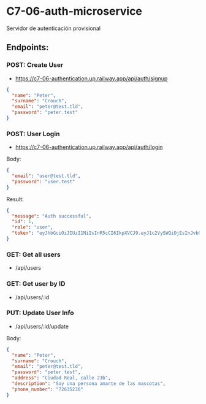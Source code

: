 # C7-06-auth-microservice

Servidor de autenticación provisional

## Endpoints:

### POST: Create User

- https://c7-06-authentication.up.railway.app/api/auth/signup

```json
{
  "name": "Peter",
  "surname": "Crouch",
  "email": "peter@test.tld",
  "password": "peter.test"
}
```

### POST: User Login

- https://c7-06-authentication.up.railway.app/api/auth/login

Body:

```json
{
  "email": "user@test.tld",
  "password": "user.test"
}
```

Result:

```json
{
  "message": "Auth successful",
  "id": 1,
  "role": "user",
  "token": "eyJhbGciOiJIUzI1NiIsInR5cCI6IkpXVCJ9.eyJ1c2VySWQiOjEsInJvbGUiOiJ1c2VyIiwiaWF0IjoxNjY1NTc3NTgyLCJleHAiOjE2NjU2NjM5ODJ9.dIZQlC1ORZn9_PjbAN-LnW2IIamjz__Ojqvp-hqVVNo"
}
```

### GET: Get all users

- /api/users

### GET: Get user by ID

- /api/users/:id

### PUT: Update User Info

- /api/users/:id/update

Body:

```json
{
  "name": "Peter",
  "surname": "Crouch",
  "email": "peter@test.tld",
  "password": "peter.test",
  "address": "Ciudad Real, calle 23b",
  "description": "Soy una persona amante de las mascotas",
  "phone_number": "72635236"
}
```
